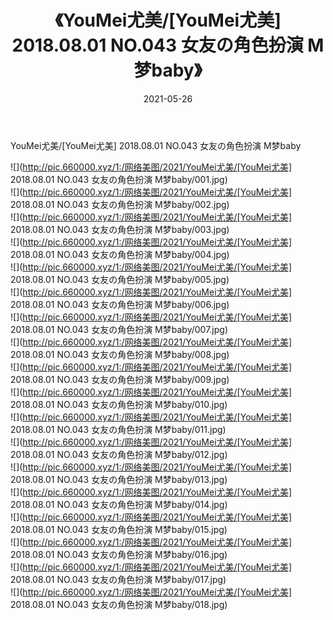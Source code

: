 ﻿---
layout: post
title:  《YouMei尤美/[YouMei尤美] 2018.08.01 NO.043 女友の角色扮演 M梦baby》
date:   2021-05-26
img: http://pic.660000.xyz/1:/网络美图/2021/YouMei尤美/[YouMei尤美] 2018.08.01 NO.043 女友の角色扮演 M梦baby/000.jpg
categories: [美女, 清纯, 唯美]
---

YouMei尤美/[YouMei尤美] 2018.08.01 NO.043 女友の角色扮演 M梦baby

 ![](http://pic.660000.xyz/1:/网络美图/2021/YouMei尤美/[YouMei尤美] 2018.08.01 NO.043 女友の角色扮演 M梦baby/001.jpg) <br>![](http://pic.660000.xyz/1:/网络美图/2021/YouMei尤美/[YouMei尤美] 2018.08.01 NO.043 女友の角色扮演 M梦baby/002.jpg) <br>![](http://pic.660000.xyz/1:/网络美图/2021/YouMei尤美/[YouMei尤美] 2018.08.01 NO.043 女友の角色扮演 M梦baby/003.jpg) <br>![](http://pic.660000.xyz/1:/网络美图/2021/YouMei尤美/[YouMei尤美] 2018.08.01 NO.043 女友の角色扮演 M梦baby/004.jpg) <br>![](http://pic.660000.xyz/1:/网络美图/2021/YouMei尤美/[YouMei尤美] 2018.08.01 NO.043 女友の角色扮演 M梦baby/005.jpg) <br>![](http://pic.660000.xyz/1:/网络美图/2021/YouMei尤美/[YouMei尤美] 2018.08.01 NO.043 女友の角色扮演 M梦baby/006.jpg) <br>![](http://pic.660000.xyz/1:/网络美图/2021/YouMei尤美/[YouMei尤美] 2018.08.01 NO.043 女友の角色扮演 M梦baby/007.jpg) <br>![](http://pic.660000.xyz/1:/网络美图/2021/YouMei尤美/[YouMei尤美] 2018.08.01 NO.043 女友の角色扮演 M梦baby/008.jpg) <br>![](http://pic.660000.xyz/1:/网络美图/2021/YouMei尤美/[YouMei尤美] 2018.08.01 NO.043 女友の角色扮演 M梦baby/009.jpg) <br>![](http://pic.660000.xyz/1:/网络美图/2021/YouMei尤美/[YouMei尤美] 2018.08.01 NO.043 女友の角色扮演 M梦baby/010.jpg) <br>![](http://pic.660000.xyz/1:/网络美图/2021/YouMei尤美/[YouMei尤美] 2018.08.01 NO.043 女友の角色扮演 M梦baby/011.jpg) <br>![](http://pic.660000.xyz/1:/网络美图/2021/YouMei尤美/[YouMei尤美] 2018.08.01 NO.043 女友の角色扮演 M梦baby/012.jpg) <br>![](http://pic.660000.xyz/1:/网络美图/2021/YouMei尤美/[YouMei尤美] 2018.08.01 NO.043 女友の角色扮演 M梦baby/013.jpg) <br>![](http://pic.660000.xyz/1:/网络美图/2021/YouMei尤美/[YouMei尤美] 2018.08.01 NO.043 女友の角色扮演 M梦baby/014.jpg) <br>![](http://pic.660000.xyz/1:/网络美图/2021/YouMei尤美/[YouMei尤美] 2018.08.01 NO.043 女友の角色扮演 M梦baby/015.jpg) <br>![](http://pic.660000.xyz/1:/网络美图/2021/YouMei尤美/[YouMei尤美] 2018.08.01 NO.043 女友の角色扮演 M梦baby/016.jpg) <br>![](http://pic.660000.xyz/1:/网络美图/2021/YouMei尤美/[YouMei尤美] 2018.08.01 NO.043 女友の角色扮演 M梦baby/017.jpg) <br>![](http://pic.660000.xyz/1:/网络美图/2021/YouMei尤美/[YouMei尤美] 2018.08.01 NO.043 女友の角色扮演 M梦baby/018.jpg) <br>